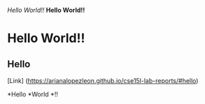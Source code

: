 *Hello World!!*
**Hello World!!**
# Hello World!! 
## Hello
[Link] (https://arianalopezleon.github.io/cse15l-lab-reports/#hello)

*Hello
*World
*!!
